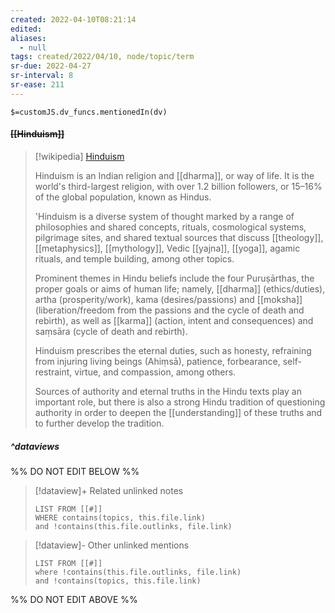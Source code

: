 ```yaml
---
created: 2022-04-10T08:21:14 
edited: 
aliases:
  - null
tags: created/2022/04/10, node/topic/term
sr-due: 2022-04-27
sr-interval: 8
sr-ease: 211
---
```

`$=customJS.dv_funcs.mentionedIn(dv)`

#### <s class="topic-title">[[Hinduism]]</s>

> [!wikipedia] [Hinduism](https://en.wikipedia.org/wiki/Hinduism)
> 
> Hinduism is an Indian religion and [[dharma]], or way of life. It is the world's third-largest religion, with over 1.2 billion followers, or 15–16% of the global population, known as Hindus. 
> 
> 'Hinduism is a diverse system of thought marked by a range of philosophies and shared concepts, rituals, cosmological systems, pilgrimage sites, and shared textual sources that discuss [[theology]], [[metaphysics]], [[mythology]], Vedic [[yajna]], [[yoga]], agamic rituals, and temple building, among other topics. 
> 
> Prominent themes in Hindu beliefs include the four Puruṣārthas, the proper goals or aims of human life; namely, [[dharma]] (ethics/duties), artha (prosperity/work), kama (desires/passions) and [[moksha]] (liberation/freedom from the passions and the cycle of death and rebirth), as well as [[karma]] (action, intent and consequences) and saṃsāra (cycle of death and rebirth). 
> 
> Hinduism prescribes the eternal duties, such as honesty, refraining from injuring living beings (Ahiṃsā), patience, forbearance, self-restraint, virtue, and compassion, among others. 
> 
> Sources of authority and eternal truths in the Hindu texts play an important role, but there is also a strong Hindu tradition of questioning authority in order to deepen the [[understanding]] of these truths and to further develop the tradition. 
>


##### ^dataviews

%% DO NOT EDIT BELOW %%
> [!dataview]+ Related unlinked notes
> ```dataview
> LIST FROM [[#]]
> WHERE contains(topics, this.file.link)
> and !contains(this.file.outlinks, file.link)
> ```
 
> [!dataview]- Other unlinked mentions
> ```dataview
> LIST FROM [[#]]
> where !contains(this.file.outlinks, file.link)
> and !contains(topics, this.file.link)
> ```

%% DO NOT EDIT ABOVE %%
